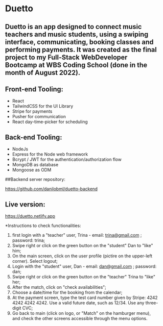 # Duetto 

## Duetto is an app designed to connect music teachers and music students, using a swiping interface, communicating, booking classes and performing payments. It was created as the final project to my Full-Stack WebDeveloper Bootcamp at WBS Coding School (done in the month of August 2022).

## Front-end Tooling:
- React
- TailwindCSS for the UI Library
- Stripe for payments
- Pusher for communication
- React day-time-picker for scheduling

## Back-end Tooling:
- NodeJs
- Express for the Node web framework
- Bcrypt / JWT for the authentication/authorization flow
- MongoDB as database
- Mongoose as ODM 

##Backend server repository:

https://github.com/danilobml/duetto-backend

## Live version:

https://duetto.netlify.app

*Instructions to check functionalities: 

1. first login with a "teacher" user, Trina - email: trina@gmail.com ; password: trina;
2. Swipe right or click on the green button on the "student" Dan to "like" him;
3. On the main screen, click on the user profile (pictire on the upper-left corner). Select logout;
4. Login with the "student" user, Dan - email: dan@gmail.com ; password: dan;
5. Swipe right or click on the green button on the "teacher" Trina to "like" her;
6. After the match, click on "check availabilities";
7. Choose a date/time for the booking from the calendar;
8. At the payment screen, type the test card number given by Stripe:  4242 4242 4242 4242.
Use a valid future date, such as 12/34. Use any three-digit CVC;
9. Go back to main (click on logo, or "Match" on the hamburger menu), and check the other screens accessible through the menu options. 


